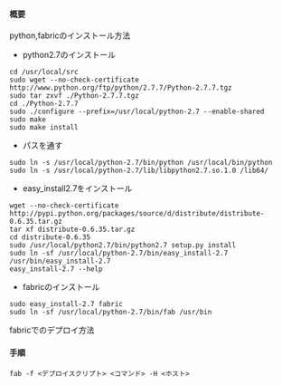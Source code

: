 #### 概要
python,fabricのインストール方法
- python2.7のインストール
```
cd /usr/local/src
sudo wget --no-check-certificate http://www.python.org/ftp/python/2.7.7/Python-2.7.7.tgz
sudo tar zxvf ./Python-2.7.7.tgz
cd ./Python-2.7.7
sudo ./configure --prefix=/usr/local/python-2.7 --enable-shared
sudo make
sudo make install
```
- パスを通す
```
sudo ln -s /usr/local/python-2.7/bin/python /usr/local/bin/python
sudo ln -s /usr/local/python-2.7/lib/libpython2.7.so.1.0 /lib64/
```
- easy_install2.7をインストール
```
wget --no-check-certificate http://pypi.python.org/packages/source/d/distribute/distribute-0.6.35.tar.gz
tar xf distribute-0.6.35.tar.gz
cd distribute-0.6.35
sudo /usr/local/python2.7/bin/python2.7 setup.py install
sudo ln -sf /usr/local/python-2.7/bin/easy_install-2.7 /usr/bin/easy_install-2.7
easy_install-2.7 --help
```
- fabricのインストール
```
sudo easy_install-2.7 fabric
sudo ln -sf /usr/local/python-2.7/bin/fab /usr/bin
```
fabricでのデプロイ方法
#### 手順

```
fab -f <デプロイスクリプト> <コマンド> -H <ホスト>
```
